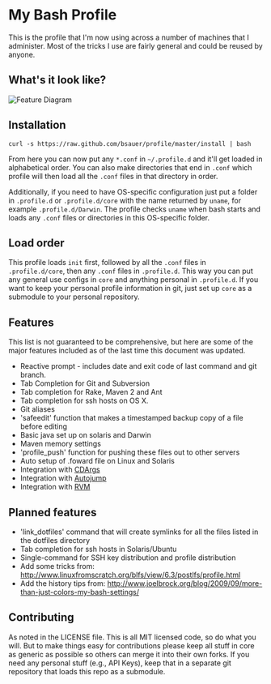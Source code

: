 My Bash Profile
===============

This is the profile that I'm now using across a number of machines that I administer.  Most of the tricks I use are fairly general and could be reused by anyone.

What's it look like?
--------------------

![Feature Diagram](http://img.skitch.com/20100928-ng3tdm6b54wn4g62x2syaaef5w.jpg)

Installation
------------

    curl -s https://raw.github.com/bsauer/profile/master/install | bash

From here you can now put any `*.conf` in `~/.profile.d` and it'll get loaded in alphabetical order. You can also make directories that end in `.conf` which profile will then load all the `.conf` files in that directory in order.

Additionally, if you need to have OS-specific configuration just put a folder in `.profile.d` or `.profile.d/core` with the name returned by `uname`, for example `.profile.d/Darwin`. The profile checks `uname` when bash starts and loads any `.conf` files or directories in this OS-specific folder.

Load order
----------

This profile loads `init` first, followed by all the `.conf` files in `.profile.d/core`, then any `.conf` files in `.profile.d`. This way you can put any general use configs in `core` and anything personal in `.profile.d`. If you want to keep your personal profile information in git, just set up `core` as a submodule to your personal repository.

Features
--------

This list is not guaranteed to be comprehensive, but here are some of the major features included as of the last time this document was updated.

* Reactive prompt - includes date and exit code of last command and git branch.
* Tab Completion for Git and Subversion
* Tab completion for Rake, Maven 2 and Ant
* Tab completion for ssh hosts on OS X.
* Git aliases
* 'safeedit' function that makes a timestamped backup copy of a file before editing
* Basic java set up on solaris and Darwin
* Maven memory settings
* 'profile_push' function for pushing these files out to other servers
* Auto setup of .foward file on Linux and Solaris
* Integration with [CDArgs](http://www.skamphausen.de/cgi-bin/ska/CDargs)
* Integration with [Autojump](http://github.com/joelthelion/autojump/)
* Integration with [RVM](http://rvm.beginrescueend.com/)

Planned features
----------------

* 'link_dotfiles' command that will create symlinks for all the files listed in the dotfiles directory
* Tab completion for ssh hosts in Solaris/Ubuntu
* Single-command for SSH key distribution and profile distribution
* Add some tricks from: http://www.linuxfromscratch.org/blfs/view/6.3/postlfs/profile.html
* Add the history tips from: http://www.joelbrock.org/blog/2009/09/more-than-just-colors-my-bash-settings/

Contributing
------------

As noted in the LICENSE file. This is all MIT licensed code, so do what you will. But to make things easy for contributions please keep all stuff in core as generic as possible so others can merge it into their own forks. If you need any personal stuff (e.g., API Keys), keep that in a separate git repository that loads this repo as a submodule.
